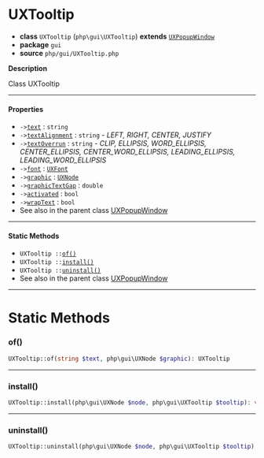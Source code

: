# UXTooltip

- **class** `UXTooltip` (`php\gui\UXTooltip`) **extends** [`UXPopupWindow`](https://github.com/jphp-compiler/jphp/blob/master/exts/jphp-gui-ext/api-docs/classes/php/gui/UXPopupWindow.md)
- **package** `gui`
- **source** `php/gui/UXTooltip.php`

**Description**

Class UXTooltip

---

#### Properties

- `->`[`text`](#prop-text) : `string`
- `->`[`textAlignment`](#prop-textalignment) : `string` - _LEFT, RIGHT, CENTER, JUSTIFY_
- `->`[`textOverrun`](#prop-textoverrun) : `string` - _CLIP, ELLIPSIS, WORD_ELLIPSIS, CENTER_ELLIPSIS, CENTER_WORD_ELLIPSIS, LEADING_ELLIPSIS, LEADING_WORD_ELLIPSIS_
- `->`[`font`](#prop-font) : [`UXFont`](https://github.com/jphp-compiler/jphp/blob/master/exts/jphp-gui-ext/api-docs/classes/php/gui/text/UXFont.md)
- `->`[`graphic`](#prop-graphic) : [`UXNode`](https://github.com/jphp-compiler/jphp/blob/master/exts/jphp-gui-ext/api-docs/classes/php/gui/UXNode.md)
- `->`[`graphicTextGap`](#prop-graphictextgap) : `double`
- `->`[`activated`](#prop-activated) : `bool`
- `->`[`wrapText`](#prop-wraptext) : `bool`
- See also in the parent class [UXPopupWindow](https://github.com/jphp-compiler/jphp/blob/master/exts/jphp-gui-ext/api-docs/classes/php/gui/UXPopupWindow.md)

---

#### Static Methods

- `UXTooltip ::`[`of()`](#method-of)
- `UXTooltip ::`[`install()`](#method-install)
- `UXTooltip ::`[`uninstall()`](#method-uninstall)
- See also in the parent class [UXPopupWindow](https://github.com/jphp-compiler/jphp/blob/master/exts/jphp-gui-ext/api-docs/classes/php/gui/UXPopupWindow.md)

---
# Static Methods

<a name="method-of"></a>

### of()
```php
UXTooltip::of(string $text, php\gui\UXNode $graphic): UXTooltip
```

---

<a name="method-install"></a>

### install()
```php
UXTooltip::install(php\gui\UXNode $node, php\gui\UXTooltip $tooltip): void
```

---

<a name="method-uninstall"></a>

### uninstall()
```php
UXTooltip::uninstall(php\gui\UXNode $node, php\gui\UXTooltip $tooltip): void
```